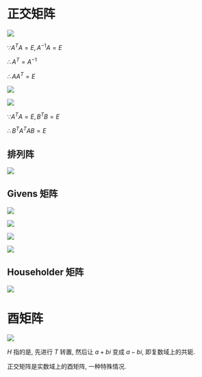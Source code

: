 # 正交矩阵

![](./images/2020-12-28-08-14-59.png)

$\because A^TA=E, A^{-1}A=E$

$\therefore A^T=A^{-1}$

$\therefore AA^T=E$

![](./images/2020-12-28-08-22-49.png)

![](./images/2020-12-28-08-23-08.png)

$\because A^TA=E, B^TB=E$

$\therefore B^TA^TAB=E$

## 排列阵

![](./images/2020-12-28-08-41-48.png)

## Givens 矩阵

![](./images/2020-12-28-09-03-14.png)

![](./images/2020-12-28-09-05-56.png)

![](./images/2020-12-28-09-06-12.png)

![](./images/2020-12-28-09-06-27.png)

## Householder 矩阵

![](./images/2020-12-28-09-07-01.png)

# 酉矩阵

![](./images/2020-12-28-09-11-54.png)

$H$ 指的是, 先进行 $T$ 转置, 然后让 $a+bi$ 变成 $a-bi$, 即复数域上的共轭.

正交矩阵是实数域上的酉矩阵, 一种特殊情况.